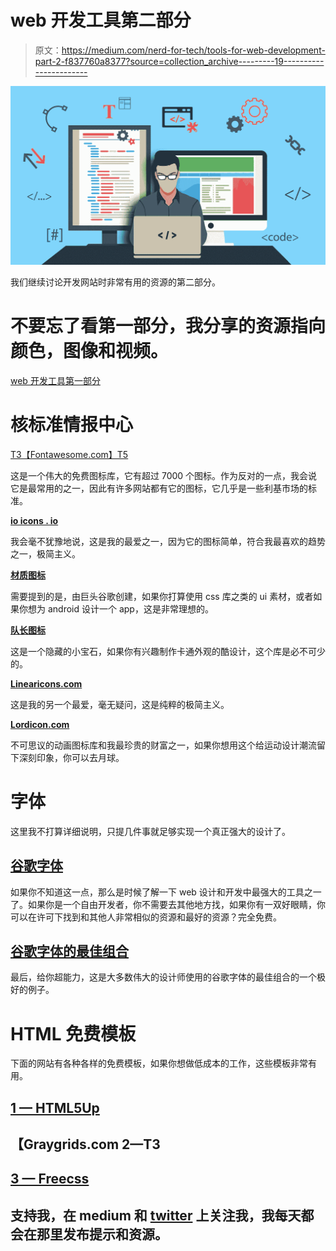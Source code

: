 # web 开发工具第二部分

> 原文：<https://medium.com/nerd-for-tech/tools-for-web-development-part-2-f837760a8377?source=collection_archive---------19----------------------->

![](img/9e41e65a41359762c337653718a8f8fb.png)

我们继续讨论开发网站时非常有用的资源的第二部分。

# 不要忘了看第一部分，我分享的资源指向颜色，图像和视频。

[web 开发工具第一部分](https://felixtineo05.medium.com/tools-for-web-development-part-1-8d3614033eb6)

# 核标准情报中心

[T3【Fontawesome.com】T5](https://fontawesome.com/)

这是一个伟大的免费图标库，它有超过 7000 个图标。作为反对的一点，我会说它是最常用的之一，因此有许多网站都有它的图标，它几乎是一些利基市场的标准。

[**io icons . io**](https://ionic.io/ionicons)

我会毫不犹豫地说，这是我的最爱之一，因为它的图标简单，符合我最喜欢的趋势之一，极简主义。

[**材质图标**](https://fonts.google.com/icons?selected=Material+Icons)

需要提到的是，由巨头谷歌创建，如果你打算使用 css 库之类的 ui 素材，或者如果你想为 android 设计一个 app，这是非常理想的。

[**队长图标**](https://mariodelvalle.github.io/CaptainIconWeb/)

这是一个隐藏的小宝石，如果你有兴趣制作卡通外观的酷设计，这个库是必不可少的。

[**Linearicons.com**](https://linearicons.com/)

这是我的另一个最爱，毫无疑问，这是纯粹的极简主义。

[**Lordicon.com**](https://lordicon.com/)

不可思议的动画图标库和我最珍贵的财富之一，如果你想用这个给运动设计潮流留下深刻印象，你可以去月球。

# 字体

这里我不打算详细说明，只提几件事就足够实现一个真正强大的设计了。

## [谷歌字体](https://fonts.google.com/)

如果你不知道这一点，那么是时候了解一下 web 设计和开发中最强大的工具之一了。如果你是一个自由开发者，你不需要去其他地方找，如果你有一双好眼睛，你可以在许可下找到和其他人非常相似的资源和最好的资源？完全免费。

## [谷歌字体的最佳组合](https://www.reliablepsd.com/ultimate-google-font-pairings/)

最后，给你超能力，这是大多数伟大的设计师使用的谷歌字体的最佳组合的一个极好的例子。

# HTML 免费模板

下面的网站有各种各样的免费模板，如果你想做低成本的工作，这些模板非常有用。

## [1 — HTML5Up](https://html5up.net/)

## 【Graygrids.com 2—T3

## [3 — Freecss](https://www.free-css.com/)

## 支持我，在 medium 和 [twitter](https://twitter.com/Felix4dev) 上关注我，我每天都会在那里发布提示和资源。